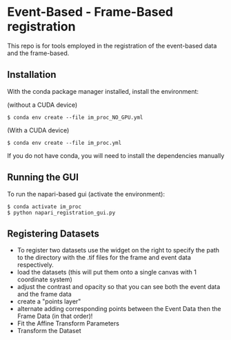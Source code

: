 # Event-Based - Frame-Based registration

This repo is for tools employed in the registration of the event-based data and
the frame-based.


## Installation

With the conda package manager installed, install the environment:

(without a CUDA device)

    $ conda env create --file im_proc_NO_GPU.yml

(With a CUDA device)

    $ conda env create --file im_proc.yml


If you do not have conda, you will need to install the dependencies manually 

## Running the GUI

To run the napari-based gui (activate the environment):

    $ conda activate im_proc
    $ python napari_registration_gui.py

## Registering Datasets

- To register two datasets use the widget on the right to specify the path to the
directory with the .tif  files for the frame and event data respectively.
- load the datasets (this will put them onto a single canvas with 1 coordinate system)
- adjust the contrast and opacity so that you can see both the event data and
  the frame data
- create a "points layer"
- alternate adding corresponding points between the Event Data then the Frame Data (in that order)!
- Fit the Affine Transform Parameters
- Transform the Dataset
